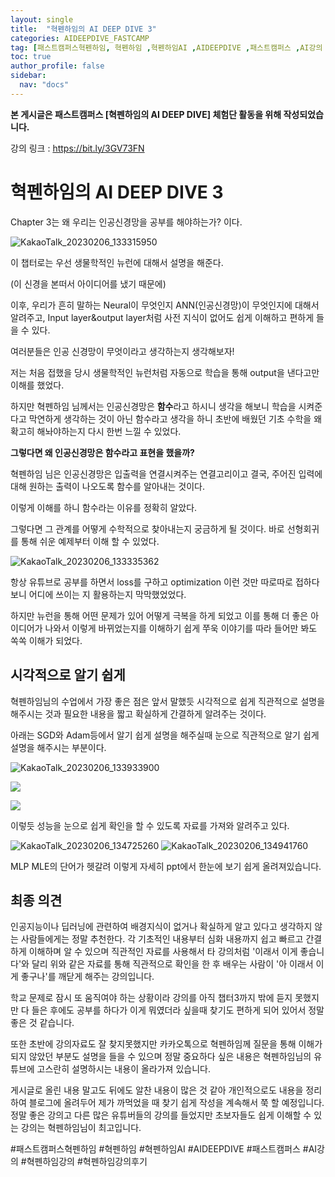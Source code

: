 ```yaml
---
layout: single
title:  "혁펜하임의 AI DEEP DIVE 3"
categories: AIDEEPDIVE_FASTCAMP
tag: [패스트캠퍼스혁펜하임, 혁펜하임 ,혁펜하임AI ,AIDEEPDIVE ,패스트캠퍼스 ,AI강의 ,혁펜하임강의 ,혁펜하임강의후기]
toc: true
author_profile: false
sidebar:
  nav: "docs"
---
```


<head>
  <style>
    table.dataframe {
      white-space: normal;
      width: 100%;
      height: 240px;
      display: block;
      overflow: auto;
      font-family: Arial, sans-serif;
      font-size: 0.9rem;
      line-height: 20px;
      text-align: center;
      border: 0px !important;
    }

    table.dataframe th {
      text-align: center;
      font-weight: bold;
      padding: 8px;
    }

    table.dataframe td {
      text-align: center;
      padding: 8px;
    }

    table.dataframe tr:hover {
      background: #b8d1f3; 
    }

    .output_prompt {
      overflow: auto;
      font-size: 0.9rem;
      line-height: 1.45;
      border-radius: 0.3rem;
      -webkit-overflow-scrolling: touch;
      padding: 0.8rem;
      margin-top: 0;
      margin-bottom: 15px;
      font: 1rem Consolas, "Liberation Mono", Menlo, Courier, monospace;
      color: $code-text-color;
      border: solid 1px $border-color;
      border-radius: 0.3rem;
      word-break: normal;
      white-space: pre;
    }

  .dataframe tbody tr th:only-of-type {
      vertical-align: middle;
  }

  .dataframe tbody tr th {
      vertical-align: top;
  }

  .dataframe thead th {
      text-align: center !important;
      padding: 8px;
  }

  .page__content p {
      margin: 0 0 0px !important;
  }

  .page__content p > strong {
    font-size: 0.8rem !important;
  }

  </style>
</head>


 **본 게시글은 패스트캠퍼스 [혁펜하임의 AI DEEP DIVE] 체험단 활동을 위해 작성되었습니다.**  

강의 링크 : https://bit.ly/3GV73FN  


# 혁펜하임의 AI DEEP DIVE 3


Chapter 3는 왜 우리는 인공신경망을 공부를 해야하는가? 이다.  

  
![KakaoTalk_20230206_133315950](https://user-images.githubusercontent.com/105587839/216887214-84b23665-c830-4d79-bbc5-8e582d790fb3.jpg)



이 챕터로는 우선 생물학적인 뉴런에 대해서 설명을 해준다.  

(이 신경을 본떠서 아이디어를 냈기 때문에)  

이후, 우리가 흔히 말하는 Neural이 무엇인지 ANN(인공신경망)이 무엇인지에 대해서 알려주고, Input layer&output layer처럼 사전 지식이 없어도 쉽게 이해하고 편하게 들을 수 있다.  


여러분들은 인공 신경망이 무엇이라고 생각하는지 생각해보자!  

저는 처음 접했을 당시 생물학적인 뉴런처럼 자동으로 학습을 통해 output을 낸다고만 이해를 했었다.  

하지만 혁펜하임 님께서는 인공신경망은 **함수**라고 하시니 생각을 해보니 학습을 시켜준다고 막연하게 생각하는 것이 아닌 함수라고 생각을 하니 초반에 배웠던 기초 수학을 왜 확고히 해놔야하는지 다시 한번 느낄 수 있었다.  

**그렇다면 왜 인공신경망은 함수라고 표현을 했을까?**


혁펜하임 님은 인공신경망은 입출력을 연결시켜주는 연결고리이고 결국, 주어진 입력에 대해 원하는 출력이 나오도록 함수를 알아내는 것이다.  

이렇게 이해를 하니 함수라는 이유를 정확히 알았다.  

그렇다면 그 관계를 어떻게 수학적으로 찾아내는지 궁금하게 될 것이다. 바로 선형회귀를 통해 쉬운 예제부터 이해 할 수 있었다.  

![KakaoTalk_20230206_133335362](https://user-images.githubusercontent.com/105587839/216887234-b04af241-fee3-47fd-bb37-fbe33ef4c6a7.jpg)



항상 유튜브로 공부를 하면서 loss를 구하고 optimization 이런 것만 따로따로 접하다 보니 어디에 쓰이는 지 활용하는지 막막했었었다.  

하지만 뉴런을 통해 어떤 문제가 있어 어떻게 극복을 하게 되었고 이를 통해 더 좋은 아이디어가 나와서 이렇게 바뀌었는지를 이해하기 쉽게 쭈욱 이야기를 따라 들어만 봐도 쏙쏙 이해가 되었다.


## 시각적으로 알기 쉽게

혁펜하임님의 수업에서 가장 좋은 점은 앞서 말했듯 시각적으로 쉽게 직관적으로 설명을 해주시는 것과 필요한 내용을 짧고 확실하게 간결하게 알려주는 것이다.  

아래는 SGD와 Adam등에서 알기 쉽게 설명을 해주실때 눈으로 직관적으로 알기 쉽게 설명을 해주시는 부분이다.  

![KakaoTalk_20230206_133933900](https://user-images.githubusercontent.com/105587839/216887254-84b0d67a-e24e-4865-a20e-d05cdb03d734.jpg)


![](https://www.ruder.io/content/images/2016/09/saddle_point_evaluation_optimizers.gif)



![](https://www.ruder.io/content/images/2016/09/contours_evaluation_optimizers.gif)


이렇듯 성능을 눈으로 쉽게 확인을 할 수 있도록 자료를 가져와 알려주고 있다.

![KakaoTalk_20230206_134725260](https://user-images.githubusercontent.com/105587839/216887298-60fb6c3f-fb32-482e-bb7f-a9145e1cc2dc.jpg)
![KakaoTalk_20230206_134941760](https://user-images.githubusercontent.com/105587839/216887302-88df60c0-b775-42c5-bc21-8f7cbce0ca7b.jpg)


MLP MLE의 단어가 헷갈려 이렇게 자세히 ppt에서 한눈에 보기 쉽게 올려져있습니다.  




## 최종 의견


인공지능이나 딥러닝에 관련하여 배경지식이 없거나 확실하게 알고 있다고 생각하지 않는 사람들에게는 정말 추천한다. 각 기초적인 내용부터 심화 내용까지 쉽고 빠르고 간결하게 이해하며 알 수 있으며 직관적인 자료를 사용해서 타 강의처럼 '이래서 이게 좋습니다'와 달리 위와 같은 자료를 통해 직관적으로 확인을 한 후 배우는 사람이 '아 이래서 이게 좋구나'를 깨닫게 해주는 강의입니다.  

학교 문제로 잠시 또 움직여야 하는 상황이라 강의를 아직 챕터3까지 밖에 듣지 못했지만 다 들은 후에도 공부를 하다가 이게 뭐였더라 싶을때 찾기도 편하게 되어 있어서 정말 좋은 것 같습니다.  

또한 초반에 강의자료도 잘 찾지못했지만 카카오톡으로 혁펜하임께 질문을 통해 이해가 되지 않았던 부분도 설명을 들을 수 있으며 정말 중요하다 싶은 내용은 혁펜하임님의 유튜브에 고스란히 설명하시는 내용이 올라가져 있습니다.  

게시글로 올린 내용 말고도 뒤에도 알찬 내용이 많은 것 같아 개인적으로도 내용을 정리하여 블로그에 올려두어 제가 까먹었을 때 찾기 쉽게 작성을 계속해서 쭉 할 예정입니다. 정말 좋은 강의고 다른 많은 유튜버들의 강의를 들었지만 초보자들도 쉽게 이해할 수 있는 강의는 혁펜하임님이 최고입니다.

#패스트캠퍼스혁펜하임 #혁펜하임 #혁펜하임AI #AIDEEPDIVE #패스트캠퍼스 #AI강의 #혁펜하임강의 #혁펜하임강의후기
